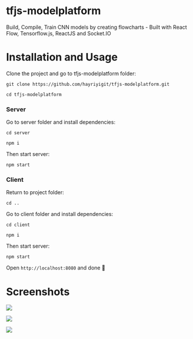 # tfjs-modelplatform
Build, Compile, Train CNN models by creating flowcharts - Built with React Flow, Tensorflow.js, ReactJS and Socket.IO

# Installation and Usage
Clone the project and go to tfjs-modelplatform folder: 
```
git clone https://github.com/hayriyigit/tfjs-modelplatform.git

cd tfjs-modelplatform
```
### Server
Go to server folder and install dependencies:
```
cd server

npm i
```
Then start server:
```
npm start
```

### Client
Return to project folder:
```
cd ..
```
Go to client folder and install dependencies:
```
cd client

npm i
```
Then start server:
```
npm start
```

Open `http://localhost:8080` and done 🎉

# Screenshots
![](https://thumbs.gfycat.com/SpiritedDishonestIaerismetalmark-size_restricted.gif)

![](https://thumbs.gfycat.com/AlarmedBlindBandicoot-size_restricted.gif)

![](https://thumbs.gfycat.com/ElatedPastAmberpenshell-size_restricted.gif)